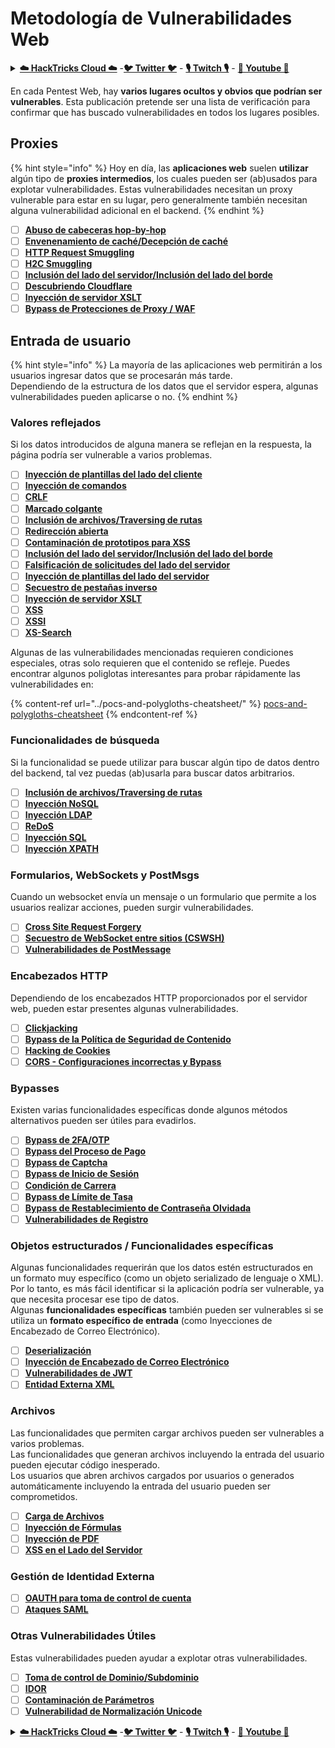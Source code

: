 # Metodología de Vulnerabilidades Web

<details>

<summary><a href="https://cloud.hacktricks.xyz/pentesting-cloud/pentesting-cloud-methodology"><strong>☁️ HackTricks Cloud ☁️</strong></a> -<a href="https://twitter.com/hacktricks_live"><strong>🐦 Twitter 🐦</strong></a> - <a href="https://www.twitch.tv/hacktricks_live/schedule"><strong>🎙️ Twitch 🎙️</strong></a> - <a href="https://www.youtube.com/@hacktricks_LIVE"><strong>🎥 Youtube 🎥</strong></a></summary>

* ¿Trabajas en una **empresa de ciberseguridad**? ¿Quieres ver tu **empresa anunciada en HackTricks**? ¿O quieres tener acceso a la **última versión de PEASS o descargar HackTricks en PDF**? ¡Consulta los [**PLANES DE SUSCRIPCIÓN**](https://github.com/sponsors/carlospolop)!
* Descubre [**The PEASS Family**](https://opensea.io/collection/the-peass-family), nuestra colección exclusiva de [**NFTs**](https://opensea.io/collection/the-peass-family)
* Obtén el [**swag oficial de PEASS y HackTricks**](https://peass.creator-spring.com)
* **Únete al** [**💬**](https://emojipedia.org/speech-balloon/) [**grupo de Discord**](https://discord.gg/hRep4RUj7f) o al [**grupo de Telegram**](https://t.me/peass) o **sígueme** en **Twitter** [**🐦**](https://github.com/carlospolop/hacktricks/tree/7af18b62b3bdc423e11444677a6a73d4043511e9/\[https:/emojipedia.org/bird/README.md)[**@carlospolopm**](https://twitter.com/hacktricks\_live)**.**
* **Comparte tus trucos de hacking enviando PRs al** [**repositorio de hacktricks**](https://github.com/carlospolop/hacktricks) **y al** [**repositorio de hacktricks-cloud**](https://github.com/carlospolop/hacktricks-cloud).

</details>

En cada Pentest Web, hay **varios lugares ocultos y obvios que podrían ser vulnerables**. Esta publicación pretende ser una lista de verificación para confirmar que has buscado vulnerabilidades en todos los lugares posibles.

## Proxies

{% hint style="info" %}
Hoy en día, las **aplicaciones web** suelen **utilizar** algún tipo de **proxies intermedios**, los cuales pueden ser (ab)usados para explotar vulnerabilidades. Estas vulnerabilidades necesitan un proxy vulnerable para estar en su lugar, pero generalmente también necesitan alguna vulnerabilidad adicional en el backend.
{% endhint %}

* [ ] [**Abuso de cabeceras hop-by-hop**](../abusing-hop-by-hop-headers.md)
* [ ] [**Envenenamiento de caché/Decepción de caché**](../cache-deception.md)
* [ ] [**HTTP Request Smuggling**](../http-request-smuggling/)
* [ ] [**H2C Smuggling**](../h2c-smuggling.md)
* [ ] [**Inclusión del lado del servidor/Inclusión del lado del borde**](../server-side-inclusion-edge-side-inclusion-injection.md)
* [ ] [**Descubriendo Cloudflare**](../../network-services-pentesting/pentesting-web/uncovering-cloudflare.md)
* [ ] [**Inyección de servidor XSLT**](../xslt-server-side-injection-extensible-stylesheet-languaje-transformations.md)
* [ ] [**Bypass de Protecciones de Proxy / WAF**](../proxy-waf-protections-bypass.md)

## **Entrada de usuario**

{% hint style="info" %}
La mayoría de las aplicaciones web permitirán a los usuarios ingresar datos que se procesarán más tarde.\
Dependiendo de la estructura de los datos que el servidor espera, algunas vulnerabilidades pueden aplicarse o no.
{% endhint %}

### **Valores reflejados**

Si los datos introducidos de alguna manera se reflejan en la respuesta, la página podría ser vulnerable a varios problemas.

* [ ] [**Inyección de plantillas del lado del cliente**](../client-side-template-injection-csti.md)
* [ ] [**Inyección de comandos**](../command-injection.md)
* [ ] [**CRLF**](../crlf-0d-0a.md)
* [ ] [**Marcado colgante**](../dangling-markup-html-scriptless-injection/)
* [ ] [**Inclusión de archivos/Traversing de rutas**](../file-inclusion/)
* [ ] [**Redirección abierta**](../open-redirect.md)
* [ ] [**Contaminación de prototipos para XSS**](../deserialization/nodejs-proto-prototype-pollution/#client-side-prototype-pollution-to-xss)
* [ ] [**Inclusión del lado del servidor/Inclusión del lado del borde**](../server-side-inclusion-edge-side-inclusion-injection.md)
* [ ] [**Falsificación de solicitudes del lado del servidor**](../ssrf-server-side-request-forgery/)
* [ ] [**Inyección de plantillas del lado del servidor**](../ssti-server-side-template-injection/)
* [ ] [**Secuestro de pestañas inverso**](../reverse-tab-nabbing.md)
* [ ] [**Inyección de servidor XSLT**](../xslt-server-side-injection-extensible-stylesheet-languaje-transformations.md)
* [ ] [**XSS**](../xss-cross-site-scripting/)
* [ ] [**XSSI**](../xssi-cross-site-script-inclusion.md)
* [ ] [**XS-Search**](../xs-search.md)

Algunas de las vulnerabilidades mencionadas requieren condiciones especiales, otras solo requieren que el contenido se refleje. Puedes encontrar algunos poliglotas interesantes para probar rápidamente las vulnerabilidades en:

{% content-ref url="../pocs-and-polygloths-cheatsheet/" %}
[pocs-and-polygloths-cheatsheet](../pocs-and-polygloths-cheatsheet/)
{% endcontent-ref %}

### **Funcionalidades de búsqueda**

Si la funcionalidad se puede utilizar para buscar algún tipo de datos dentro del backend, tal vez puedas (ab)usarla para buscar datos arbitrarios.

* [ ] [**Inclusión de archivos/Traversing de rutas**](../file-inclusion/)
* [ ] [**Inyección NoSQL**](../nosql-injection.md)
* [ ] [**Inyección LDAP**](../ldap-injection.md)
* [ ] [**ReDoS**](../regular-expression-denial-of-service-redos.md)
* [ ] [**Inyección SQL**](../sql-injection/)
* [ ] [**Inyección XPATH**](../xpath-injection.md)
### **Formularios, WebSockets y PostMsgs**

Cuando un websocket envía un mensaje o un formulario que permite a los usuarios realizar acciones, pueden surgir vulnerabilidades.

* [ ] [**Cross Site Request Forgery**](../csrf-cross-site-request-forgery.md)
* [ ] [**Secuestro de WebSocket entre sitios (CSWSH)**](../websocket-attacks.md)
* [ ] [**Vulnerabilidades de PostMessage**](../postmessage-vulnerabilities/)

### **Encabezados HTTP**

Dependiendo de los encabezados HTTP proporcionados por el servidor web, pueden estar presentes algunas vulnerabilidades.

* [ ] [**Clickjacking**](../clickjacking.md)
* [ ] [**Bypass de la Política de Seguridad de Contenido**](../content-security-policy-csp-bypass/)
* [ ] [**Hacking de Cookies**](../hacking-with-cookies/)
* [ ] [**CORS - Configuraciones incorrectas y Bypass**](../cors-bypass.md)

### **Bypasses**

Existen varias funcionalidades específicas donde algunos métodos alternativos pueden ser útiles para evadirlos.

* [ ] [**Bypass de 2FA/OTP**](../2fa-bypass.md)
* [ ] [**Bypass del Proceso de Pago**](../bypass-payment-process.md)
* [ ] [**Bypass de Captcha**](../captcha-bypass.md)
* [ ] [**Bypass de Inicio de Sesión**](../login-bypass/)
* [ ] [**Condición de Carrera**](../race-condition.md)
* [ ] [**Bypass de Límite de Tasa**](../rate-limit-bypass.md)
* [ ] [**Bypass de Restablecimiento de Contraseña Olvidada**](../reset-password.md)
* [ ] [**Vulnerabilidades de Registro**](../registration-vulnerabilities.md)

### **Objetos estructurados / Funcionalidades específicas**

Algunas funcionalidades requerirán que los datos estén estructurados en un formato muy específico (como un objeto serializado de lenguaje o XML). Por lo tanto, es más fácil identificar si la aplicación podría ser vulnerable, ya que necesita procesar ese tipo de datos.\
Algunas **funcionalidades específicas** también pueden ser vulnerables si se utiliza un **formato específico de entrada** (como Inyecciones de Encabezado de Correo Electrónico).

* [ ] [**Deserialización**](../deserialization/)
* [ ] [**Inyección de Encabezado de Correo Electrónico**](../email-injections.md)
* [ ] [**Vulnerabilidades de JWT**](../hacking-jwt-json-web-tokens.md)
* [ ] [**Entidad Externa XML**](../xxe-xee-xml-external-entity.md)

### Archivos

Las funcionalidades que permiten cargar archivos pueden ser vulnerables a varios problemas.\
Las funcionalidades que generan archivos incluyendo la entrada del usuario pueden ejecutar código inesperado.\
Los usuarios que abren archivos cargados por usuarios o generados automáticamente incluyendo la entrada del usuario pueden ser comprometidos.

* [ ] [**Carga de Archivos**](../file-upload/)
* [ ] [**Inyección de Fórmulas**](../formula-csv-doc-latex-ghostscript-injection.md)
* [ ] [**Inyección de PDF**](../xss-cross-site-scripting/pdf-injection.md)
* [ ] [**XSS en el Lado del Servidor**](../xss-cross-site-scripting/server-side-xss-dynamic-pdf.md)

### **Gestión de Identidad Externa**

* [ ] [**OAUTH para toma de control de cuenta**](../oauth-to-account-takeover.md)
* [ ] [**Ataques SAML**](../saml-attacks/)

### **Otras Vulnerabilidades Útiles**

Estas vulnerabilidades pueden ayudar a explotar otras vulnerabilidades.

* [ ] [**Toma de control de Dominio/Subdominio**](../domain-subdomain-takeover.md)
* [ ] [**IDOR**](../idor.md)
* [ ] [**Contaminación de Parámetros**](../parameter-pollution.md)
* [ ] [**Vulnerabilidad de Normalización Unicode**](../unicode-injection/)

<details>

<summary><a href="https://cloud.hacktricks.xyz/pentesting-cloud/pentesting-cloud-methodology"><strong>☁️ HackTricks Cloud ☁️</strong></a> -<a href="https://twitter.com/hacktricks_live"><strong>🐦 Twitter 🐦</strong></a> - <a href="https://www.twitch.tv/hacktricks_live/schedule"><strong>🎙️ Twitch 🎙️</strong></a> - <a href="https://www.youtube.com/@hacktricks_LIVE"><strong>🎥 Youtube 🎥</strong></a></summary>

* ¿Trabajas en una **empresa de ciberseguridad**? ¿Quieres ver tu **empresa anunciada en HackTricks**? ¿O quieres tener acceso a la **última versión de PEASS o descargar HackTricks en PDF**? ¡Consulta los [**PLANES DE SUSCRIPCIÓN**](https://github.com/sponsors/carlospolop)!
* Descubre [**The PEASS Family**](https://opensea.io/collection/the-peass-family), nuestra colección de exclusivos [**NFTs**](https://opensea.io/collection/the-peass-family)
* Obtén el [**merchandising oficial de PEASS y HackTricks**](https://peass.creator-spring.com)
* **Únete al** [**💬**](https://emojipedia.org/speech-balloon/) [**grupo de Discord**](https://discord.gg/hRep4RUj7f) o al [**grupo de Telegram**](https://t.me/peass) o **sígueme** en **Twitter** [**🐦**](https://github.com/carlospolop/hacktricks/tree/7af18b62b3bdc423e11444677a6a73d4043511e9/\[https:/emojipedia.org/bird/README.md)[**@carlospolopm**](https://twitter.com/hacktricks\_live)**.**
* **Comparte tus trucos de hacking enviando PRs al** [**repositorio de hacktricks**](https://github.com/carlospolop/hacktricks) **y al** [**repositorio de hacktricks-cloud**](https://github.com/carlospolop/hacktricks-cloud).

</details>
